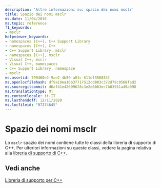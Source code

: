 ```yaml
---
description: 'Altre informazioni su: spazio dei nomi msclr'
title: Spazio dei nomi msclr
ms.date: 11/04/2016
ms.topic: reference
f1_keywords:
- msclr
helpviewer_keywords:
- namespaces [C++], C++ Support Library
- namespaces [C++], C++
- C++ Support Library, msclr
- namespaces [C++], msclr
- Visual C++, msclr
- Visual C++, namespaces
- C++ Support Library, namespace
- msclr
ms.assetid: 799460e2-9ae2-4b59-a81c-611df356834f
ms.openlocfilehash: df9a19ea16b37717612cd883c372d79c9568fad2
ms.sourcegitcommit: d6af41e42699628c3e2e6063ec7b03931a49a098
ms.translationtype: MT
ms.contentlocale: it-IT
ms.lasthandoff: 12/11/2020
ms.locfileid: "97274645"
---
```

# <a name="msclr-namespace"></a>Spazio dei nomi msclr

Lo `msclr` spazio dei nomi contiene tutte le classi della libreria di supporto di C++. Per ulteriori informazioni su queste classi, vedere la pagina relativa alla [libreria di supporto di C++](../dotnet/cpp-support-library.md).

## <a name="see-also"></a>Vedi anche

[Libreria di supporto per C++](../dotnet/cpp-support-library.md)
